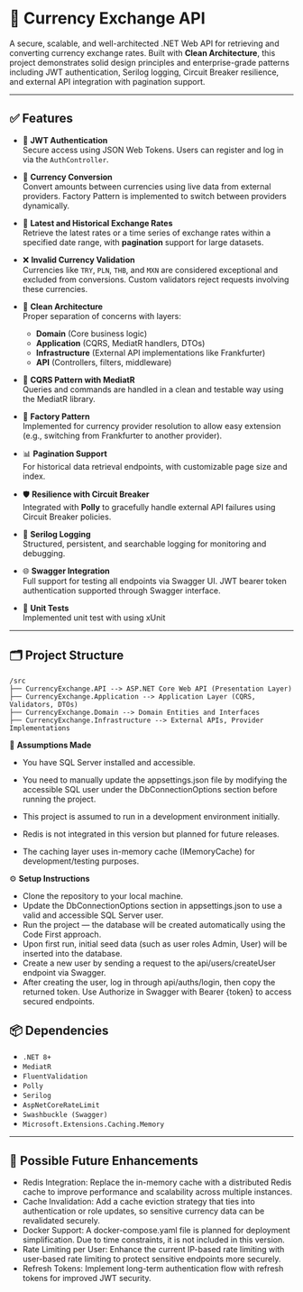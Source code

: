 # 💱 Currency Exchange API

A secure, scalable, and well-architected .NET Web API for retrieving and converting currency exchange rates. Built with **Clean Architecture**, this project demonstrates solid design principles and enterprise-grade patterns including JWT authentication, Serilog logging, Circuit Breaker resilience, and external API integration with pagination support.

---

## ✅ Features

- 🔐 **JWT Authentication**  
  Secure access using JSON Web Tokens. Users can register and log in via the `AuthController`.

- 🔄 **Currency Conversion**  
  Convert amounts between currencies using live data from external providers. Factory Pattern is implemented to switch between providers dynamically.

- 📅 **Latest and Historical Exchange Rates**  
  Retrieve the latest rates or a time series of exchange rates within a specified date range, with **pagination** support for large datasets.

- ❌ **Invalid Currency Validation**  
  Currencies like `TRY`, `PLN`, `THB`, and `MXN` are considered exceptional and excluded from conversions. Custom validators reject requests involving these currencies.

- 🧱 **Clean Architecture**  
  Proper separation of concerns with layers:  
  - **Domain** (Core business logic)  
  - **Application** (CQRS, MediatR handlers, DTOs)  
  - **Infrastructure** (External API implementations like Frankfurter)  
  - **API** (Controllers, filters, middleware)

- 🧪 **CQRS Pattern with MediatR**  
  Queries and commands are handled in a clean and testable way using the MediatR library.

- 🔁 **Factory Pattern**  
  Implemented for currency provider resolution to allow easy extension (e.g., switching from Frankfurter to another provider).

- 📊 **Pagination Support**  
  For historical data retrieval endpoints, with customizable page size and index.

- 🛡 **Resilience with Circuit Breaker**  
  Integrated with **Polly** to gracefully handle external API failures using Circuit Breaker policies.

- 📂 **Serilog Logging**  
  Structured, persistent, and searchable logging for monitoring and debugging.

- 🌐 **Swagger Integration**  
  Full support for testing all endpoints via Swagger UI. JWT bearer token authentication supported through Swagger interface.
  
- 🔁 **Unit Tests**  
  Implemented unit test with using xUnit

---

## 🗂 Project Structure
    /src
    ├── CurrencyExchange.API --> ASP.NET Core Web API (Presentation Layer)
    ├── CurrencyExchange.Application --> Application Layer (CQRS, Validators, DTOs)
    ├── CurrencyExchange.Domain --> Domain Entities and Interfaces
    ├── CurrencyExchange.Infrastructure --> External APIs, Provider Implementations

📌 **Assumptions Made**
- You have SQL Server installed and accessible.

- You need to manually update the appsettings.json file by modifying the accessible SQL user under the DbConnectionOptions section before running the project.

- This project is assumed to run in a development environment initially.

- Redis is not integrated in this version but planned for future releases.

- The caching layer uses in-memory cache (IMemoryCache) for development/testing purposes.

⚙️ **Setup Instructions**

- Clone the repository to your local machine.
- Update the DbConnectionOptions section in appsettings.json to use a valid and accessible SQL Server user.
- Run the project — the database will be created automatically using the Code First approach.
- Upon first run, initial seed data (such as user roles Admin, User) will be inserted into the database.
- Create a new user by sending a request to the api/users/createUser endpoint via Swagger.
- After creating the user, log in through api/auths/login, then copy the returned token. Use Authorize in Swagger with Bearer {token} to access secured endpoints.

## 📦 Dependencies

- `.NET 8+`
- `MediatR`
- `FluentValidation`
- `Polly`
- `Serilog`
- `AspNetCoreRateLimit`
- `Swashbuckle (Swagger)`
- `Microsoft.Extensions.Caching.Memory`

---

## 🔮 Possible Future Enhancements

- Redis Integration: Replace the in-memory cache with a distributed Redis cache to improve performance and scalability across multiple instances.
- Cache Invalidation: Add a cache eviction strategy that ties into authentication or role updates, so sensitive currency data can be revalidated securely.
- Docker Support: A docker-compose.yaml file is planned for deployment simplification. Due to time constraints, it is not included in this version.
- Rate Limiting per User: Enhance the current IP-based rate limiting with user-based rate limiting to protect sensitive endpoints more securely.
- Refresh Tokens: Implement long-term authentication flow with refresh tokens for improved JWT security.
